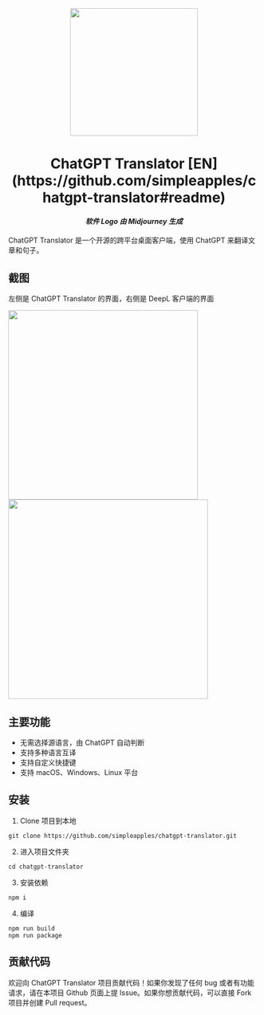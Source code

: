 <div align="center">
<img width="256" src="https://github.com/simpleapples/chatgpt-translator/blob/master/assets/icons/512x512.png">
<h1>ChatGPT Translator [EN](https://github.com/simpleapples/chatgpt-translator#readme)</h1>
<h4><i>软件 Logo 由 Midjourney 生成</i></h4>
</div>

ChatGPT Translator 是一个开源的跨平台桌面客户端，使用 ChatGPT 来翻译文章和句子。

## 截图

左侧是 ChatGPT Translator 的界面，右侧是 DeepL 客户端的界面

<img width="380" src="https://github.com/simpleapples/chatgpt-translator/blob/master/docs/chatgpt_screenshot.png"><img width="400" src="https://github.com/simpleapples/chatgpt-translator/blob/master/docs/deepl_screenshot.png">

## 主要功能

-   无需选择源语言，由 ChatGPT 自动判断
-   支持多种语言互译
-   支持自定义快捷键
-   支持 macOS、Windows、Linux 平台

## 安装

1. Clone 项目到本地

```
git clone https://github.com/simpleapples/chatgpt-translator.git
```

2. 进入项目文件夹

```
cd chatgpt-translator
```

3. 安装依赖

```
npm i
```

4. 编译

```
npm run build
npm run package
```

## 贡献代码

欢迎向 ChatGPT Translator 项目贡献代码！如果你发现了任何 bug 或者有功能请求，请在本项目 Github 页面上提 Issue。如果你想贡献代码，可以直接 Fork 项目并创建 Pull request。
